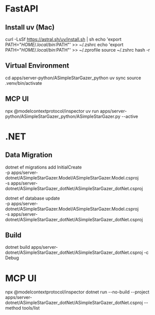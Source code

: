 # FastAPI
## Install uv (Mac)
curl -LsSf https://astral.sh/uv/install.sh | sh
echo 'export PATH="$HOME/.local/bin:$PATH"' >> ~/.zshrc
echo 'export PATH="$HOME/.local/bin:$PATH"' >> ~/.zprofile
source ~/.zshrc
hash -r

## Virtual Environment
cd apps/server-python/ASimpleStarGazer_python
uv sync
source .venv/bin/activate

## MCP UI
npx @modelcontextprotocol/inspector
uv
run apps/server-python/ASimpleStarGazer_python/ASimpleStarGazer.py --active

# .NET
## Data Migration
dotnet ef migrations add InitialCreate \
  -p apps/server-dotnet/ASimpleStarGazer.Model/ASimpleStarGazer.Model.csproj \
  -s apps/server-dotnet/ASimpleStarGazer_dotNet/ASimpleStarGazer_dotNet.csproj

dotnet ef database update \
  -p apps/server-dotnet/ASimpleStarGazer.Model/ASimpleStarGazer.Model.csproj \
  -s apps/server-dotnet/ASimpleStarGazer_dotNet/ASimpleStarGazer_dotNet.csproj

## Build
dotnet build apps/server-dotnet/ASimpleStarGazer_dotNet/ASimpleStarGazer_dotNet.csproj -c Debug

# MCP UI
npx @modelcontextprotocol/inspector
dotnet
run --no-build --project apps/server-dotnet/ASimpleStarGazer_dotNet/ASimpleStarGazer_dotNet.csproj --method tools/list

